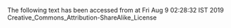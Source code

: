 The following text has been accessed from at Fri Aug 9 02:28:32 IST 2019
Creative_Commons_Attribution-ShareAlike_License
